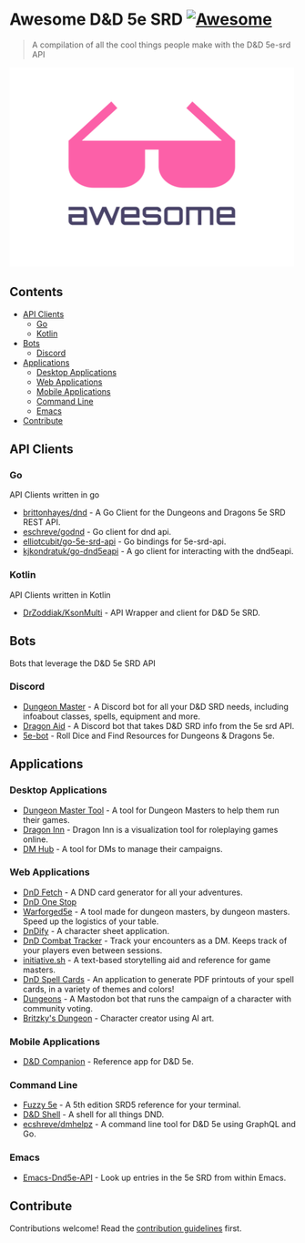 # Awesome D&D 5e SRD [![Awesome](https://awesome.re/badge.svg)](https://awesome.re)

> A compilation of all the cool things people make with the D&amp;D 5e-srd API

<img width="500" height="350" src="/awesome-logo.svg" alt="Awesome">

## Contents

- [API Clients](#api-clients)
  - [Go](#go)
  - [Kotlin](#kotlin)
- [Bots](#bots)
  - [Discord](#discord)
- [Applications](#applications)
  - [Desktop Applications](#desktop-applications)
  - [Web Applications](#web-applications)
  - [Mobile Applications](#mobile-applications)
  - [Command Line](#command-line)
  - [Emacs](#emacs)
- [Contribute](#contribute)

## API Clients

### Go

API Clients written in go

- [brittonhayes/dnd](https://github.com/brittonhayes/dnd) - A Go Client for the Dungeons and Dragons 5e SRD REST API.
- [eschreve/godnd](https://github.com/ecshreve/godnd) - Go client for dnd api.
- [elliotcubit/go-5e-srd-api](https://github.com/elliotcubit/go-5e-srd-api) - Go bindings for 5e-srd-api.
- [kjkondratuk/go-dnd5eapi](https://github.com/kjkondratuk/go-dnd5eapi) - A go client for interacting with the dnd5eapi.

### Kotlin

API Clients written in Kotlin

- [DrZoddiak/KsonMulti](https://github.com/DrZoddiak/KsonMulti) - API Wrapper and client for D&D 5e SRD.

## Bots

Bots that leverage the D&D 5e SRD API

### Discord

- [Dungeon Master](https://top.gg/bot/755592938922442782) - A Discord bot for all your D&D SRD needs, including infoabout classes, spells, equipment and more.
- [Dragon Aid](https://top.gg/bot/697579011005481021) - A Discord bot that takes D&D SRD info from the 5e srd API.
- [5e-bot](https://5ebot.com/) - Roll Dice and Find Resources for Dungeons & Dragons 5e.

## Applications

### Desktop Applications

- [Dungeon Master Tool](https://github.com/Kaotic3/DungeonMasterTool) - A tool for Dungeon Masters to help them run their games.
- [Dragon Inn](https://store.steampowered.com/app/2198120/Dragon_Inn/) - Dragon Inn is a visualization tool for roleplaying games online.
- [DM Hub](https://dmhubapp.com/) - A tool for DMs to manage their campaigns.

### Web Applications

- [DnD Fetch](https://github.com/BrettThurs10/DNDFetch) - A DND card generator for all your adventures.
- [DnD One Stop](https://github.com/dylanpetty70/dndonestop)
- [Warforged5e](https://github.com/cort-robinson/warforged5e) - A tool made for dungeon masters, by dungeon masters. Speed up the logistics of your table.
- [DnDify](https://trevorbrown-dev.github.io/dndify) - A character sheet application.
- [DnD Combat Tracker](http://dnd.achim-strauss.net) - Track your encounters as a DM. Keeps track of your players even between sessions.
- [initiative.sh](https://initiative.sh/) - A text-based storytelling aid and reference for game masters.
- [DnD Spell Cards](https://dndspellcards.com/) - An application to generate PDF printouts of your spell cards, in a variety of themes and colors!
- [Dungeons](https://mastodon.social/@dungeons) - A Mastodon bot that runs the campaign of a character with community voting.
- [Britzky's Dungeon](https://main--gilded-squirrel-0bbe73.netlify.app/) - Character creator using AI art.

### Mobile Applications

- [D&D Companion](http://ddmills.com/dnd-companion/) - Reference app for D&D 5e.

### Command Line

- [Fuzzy 5e](https://github.com/cachance7/fuzzy5e) - A 5th edition SRD5 reference for your terminal.
- [D&D Shell](https://github.com/bsdpunk/dndshell) - A shell for all things DND.
- [ecshreve/dmhelpz](https://github.com/ecshreve/dmhelpz) - A command line tool for D&D 5e using GraphQL and Go.

### Emacs

- [Emacs-Dnd5e-API](https://github.com/Rohan-Goyal/emacs-dnd5e-api) - Look up entries in the 5e SRD from within Emacs.

## Contribute

Contributions welcome! Read the [contribution guidelines](contributing.md) first.

